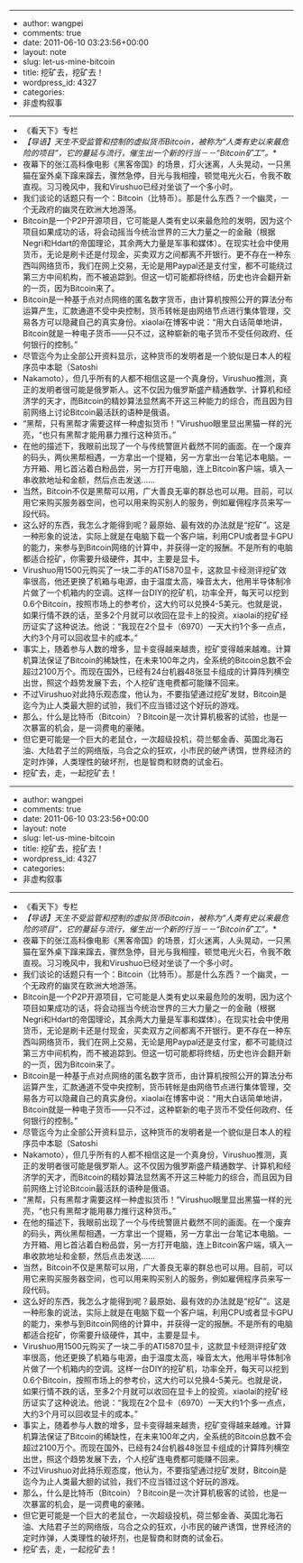 - --
- author: wangpei
- comments: true
- date: 2011-06-10 03:23:56+00:00
- layout: note
- slug: let-us-mine-bitcoin
- title: 挖矿去，挖矿去！
- wordpress_id: 4327
- categories:
- 非虚构叙事
- --
- 《看天下》专栏
- *【导语】天生不受监管和控制的虚拟货币Bitcoin，被称为“人类有史以来最危险的项目”，它的蔓延与流行，催生出一个新的行当－－“Bitcoin矿工”。**
- 夜幕下的张江高科像电影《黑客帝国》的场景，灯火迷离，人头晃动，一只黑猫在室外桌下蹿来蹿去，骤然急停，目光与我相撞，顿觉电光火石，令我不敢直视。习习晚风中，我和Virushuo已经对坐谈了一个多小时。
- 我们谈论的话题只有一个：Bitcoin（比特币）。那是什么东西？一个幽灵，一个无政府的幽灵在欧洲大地游荡。
- Bitcoin是一个P2P开源项目，它可能是人类有史以来最危险的发明，因为这个项目如果成功的话，将会动摇当今统治世界的三大力量之一的金融（根据Negri和Hdart的帝国理论，其余两大力量是军事和媒体）。在现实社会中使用货币，无论是刷卡还是付现金，买卖双方之间都离不开银行。更不存在一种东西叫网络货币，我们在网上交易，无论是用Paypal还是支付宝，都不可能绕过第三方中间机构，而不被追踪到。但这一切可能都将终结，历史也许会翻开新的一页，因为Bitcoin来了。
- Bitcoin是一种基于点对点网络的匿名数字货币，由计算机按照公开的算法分布运算产生，汇款通道不受中央控制，货币转帐是由网络节点进行集体管理，交易各方可以隐藏自己的真实身份。xiaolai在博客中说：“用大白话简单地讲，Bitcoin就是一种电子货币——只不过，这种崭新的电子货币不受任何政府、任何银行的控制。”
- 尽管迄今为止全部公开资料显示，这种货币的发明者是一个貌似是日本人的程序员中本聪（Satoshi
- Nakamoto），但几乎所有的人都不相信这是一个真身份，Virushuo推测，真正的发明者很可能是俄罗斯人。这不仅因为俄罗斯盛产精通数学、计算机和经济学的天才，而Bitcoin的精妙算法显然离不开这三种能力的综合，而且因为目前网络上讨论Bitcoin最活跃的语种是俄语。
- “黑帮，只有黑帮才需要这样一种虚拟货币！”Virushuo眼里显出黑猫一样的光亮，“也只有黑帮才能用暴力推行这种货币。”
- 在他的描述下，我眼前出现了一个与传统警匪片截然不同的画面。在一个废弃的码头，两伙黑帮相遇，一方拿出一个提箱，另一方拿出一台笔记本电脑。一方开箱、用匕首沾着白粉品尝，另一方打开电脑，连上Bitcoin客户端，填入一串收款地址和金额，然后点击发送……
- 当然，Bitcoin不仅是黑帮可以用，广大善良无辜的群总也可以用。目前，可以用它来购买服务器空间，也可以用来购买别人的服务，例如雇佣程序员来写一段代码。
- 这么好的东西，我怎么才能得到呢？最原始、最有效的办法就是“挖矿”。这是一种形象的说法，实际上就是在电脑下载一个客户端，利用CPU或者显卡GPU的能力，来参与到Bitcoin网络的计算中，并获得一定的报酬。不是所有的电脑都适合挖矿，你需要升级硬件，其中，主要是显卡。
- Virushuo用1500元购买了一块二手的ATI5870显卡，这款显卡经测评挖矿效率很高，他还更换了机箱与电源，由于温度太高，噪音太大，他用半导体制冷片做了一个机箱内的空调。这样一台DIY的挖矿机，功率全开，每天可以挖到0.6个Bitcoin，按照市场上的参考价，这大约可以兑换4-5美元。也就是说，如果行情不跌的话，至多2个月就可以收回在显卡上的投资。xiaolai的挖矿经历证实了这种说法。他说：“我现在2个显卡（6970）一天大约1个多一点点，大约3个月可以回收显卡的成本。”
- 事实上，随着参与人数的增多，显卡变得越来越贵，挖矿变得越来越难。计算机算法保证了Bitcoin的稀缺性，在未来100年之内，全系统的Bitcoin总数不会超过2100万个。而现在国外，已经有24台机器48张显卡组成的计算阵列横空出世，照这个趋势发展下去，个人挖矿连电费都可能赚不回来。
- 不过Virushuo对此持乐观态度，他认为，不要指望通过挖矿发财，Bitcoin是迄今为止人类最大胆的试验，我们不应当错过这个好玩的游戏。
- 那么，什么是比特币（Bitcoin）？Bitcoin是一次计算机极客的试验，也是一次暴富的机会，是一词费电的豪赌。
- 但它更可能是一个巨大的老鼠仓，一次超级投机，荷兰郁金香、英国北海石油、大陆君子兰的网络版，乌合之众的狂欢，小市民的破产诱饵，世界经济的定时炸弹，人类理性的破坏剂，也是智商和财商的试金石。
- 挖矿去，走，一起挖矿去！
- --
- author: wangpei
- comments: true
- date: 2011-06-10 03:23:56+00:00
- layout: note
- slug: let-us-mine-bitcoin
- title: 挖矿去，挖矿去！
- wordpress_id: 4327
- categories:
- 非虚构叙事
- --
- 《看天下》专栏
- *【导语】天生不受监管和控制的虚拟货币Bitcoin，被称为“人类有史以来最危险的项目”，它的蔓延与流行，催生出一个新的行当－－“Bitcoin矿工”。**
- 夜幕下的张江高科像电影《黑客帝国》的场景，灯火迷离，人头晃动，一只黑猫在室外桌下蹿来蹿去，骤然急停，目光与我相撞，顿觉电光火石，令我不敢直视。习习晚风中，我和Virushuo已经对坐谈了一个多小时。
- 我们谈论的话题只有一个：Bitcoin（比特币）。那是什么东西？一个幽灵，一个无政府的幽灵在欧洲大地游荡。
- Bitcoin是一个P2P开源项目，它可能是人类有史以来最危险的发明，因为这个项目如果成功的话，将会动摇当今统治世界的三大力量之一的金融（根据Negri和Hdart的帝国理论，其余两大力量是军事和媒体）。在现实社会中使用货币，无论是刷卡还是付现金，买卖双方之间都离不开银行。更不存在一种东西叫网络货币，我们在网上交易，无论是用Paypal还是支付宝，都不可能绕过第三方中间机构，而不被追踪到。但这一切可能都将终结，历史也许会翻开新的一页，因为Bitcoin来了。
- Bitcoin是一种基于点对点网络的匿名数字货币，由计算机按照公开的算法分布运算产生，汇款通道不受中央控制，货币转帐是由网络节点进行集体管理，交易各方可以隐藏自己的真实身份。xiaolai在博客中说：“用大白话简单地讲，Bitcoin就是一种电子货币——只不过，这种崭新的电子货币不受任何政府、任何银行的控制。”
- 尽管迄今为止全部公开资料显示，这种货币的发明者是一个貌似是日本人的程序员中本聪（Satoshi
- Nakamoto），但几乎所有的人都不相信这是一个真身份，Virushuo推测，真正的发明者很可能是俄罗斯人。这不仅因为俄罗斯盛产精通数学、计算机和经济学的天才，而Bitcoin的精妙算法显然离不开这三种能力的综合，而且因为目前网络上讨论Bitcoin最活跃的语种是俄语。
- “黑帮，只有黑帮才需要这样一种虚拟货币！”Virushuo眼里显出黑猫一样的光亮，“也只有黑帮才能用暴力推行这种货币。”
- 在他的描述下，我眼前出现了一个与传统警匪片截然不同的画面。在一个废弃的码头，两伙黑帮相遇，一方拿出一个提箱，另一方拿出一台笔记本电脑。一方开箱、用匕首沾着白粉品尝，另一方打开电脑，连上Bitcoin客户端，填入一串收款地址和金额，然后点击发送……
- 当然，Bitcoin不仅是黑帮可以用，广大善良无辜的群总也可以用。目前，可以用它来购买服务器空间，也可以用来购买别人的服务，例如雇佣程序员来写一段代码。
- 这么好的东西，我怎么才能得到呢？最原始、最有效的办法就是“挖矿”。这是一种形象的说法，实际上就是在电脑下载一个客户端，利用CPU或者显卡GPU的能力，来参与到Bitcoin网络的计算中，并获得一定的报酬。不是所有的电脑都适合挖矿，你需要升级硬件，其中，主要是显卡。
- Virushuo用1500元购买了一块二手的ATI5870显卡，这款显卡经测评挖矿效率很高，他还更换了机箱与电源，由于温度太高，噪音太大，他用半导体制冷片做了一个机箱内的空调。这样一台DIY的挖矿机，功率全开，每天可以挖到0.6个Bitcoin，按照市场上的参考价，这大约可以兑换4-5美元。也就是说，如果行情不跌的话，至多2个月就可以收回在显卡上的投资。xiaolai的挖矿经历证实了这种说法。他说：“我现在2个显卡（6970）一天大约1个多一点点，大约3个月可以回收显卡的成本。”
- 事实上，随着参与人数的增多，显卡变得越来越贵，挖矿变得越来越难。计算机算法保证了Bitcoin的稀缺性，在未来100年之内，全系统的Bitcoin总数不会超过2100万个。而现在国外，已经有24台机器48张显卡组成的计算阵列横空出世，照这个趋势发展下去，个人挖矿连电费都可能赚不回来。
- 不过Virushuo对此持乐观态度，他认为，不要指望通过挖矿发财，Bitcoin是迄今为止人类最大胆的试验，我们不应当错过这个好玩的游戏。
- 那么，什么是比特币（Bitcoin）？Bitcoin是一次计算机极客的试验，也是一次暴富的机会，是一词费电的豪赌。
- 但它更可能是一个巨大的老鼠仓，一次超级投机，荷兰郁金香、英国北海石油、大陆君子兰的网络版，乌合之众的狂欢，小市民的破产诱饵，世界经济的定时炸弹，人类理性的破坏剂，也是智商和财商的试金石。
- 挖矿去，走，一起挖矿去！
